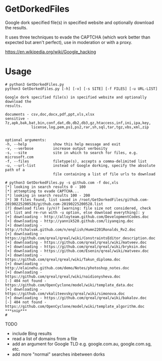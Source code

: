 # GetDorkedFiles
Google dork specified file(s) in specified website and optionally download the results.

It uses three techniques to evade the CAPTCHA (which work better than expected but aren't perfect), use in moderation or with a proxy.

https://en.wikipedia.org/wiki/Google_hacking

# Usage
```
# python3 GetDorkedFiles.py
python3 GetDorkedFiles.py [-h] [-v] [-s SITE] [-f FILES] [-u URL-LIST]

Google dork specified file(s) in specified website and optionally download the
results.

documents - csv,doc,docx,pdf,ppt,xls,xlsx
sensitive - 7z,apk,bak,bat,bin,conf,dat,db,db2,db3,gz,htaccess,inf,ini,ipa,key,
            license,log,pem,ps1,ps2,rar,sh,sql,tar,tgz,vbs,xml,zip


optional arguments:
-h, --help            show this help message and exit
-v, --verbose         increase output verbosity
-s, --site            site in which to search for files, e.g. microsoft.com
-f, --files           filetype(s), accepts a comma-delimited list
-u, --url-list        instead of Google dorking, specify the absolute path of a
                      file containing a list of file urls to download
```
```
# python3 GetDorkedFiles.py -s github.com -f doc,xls
[*] looking in search results 0 - 100
[*] attempting to evade CAPTCHA...
[*] looking in search results 100 - 200
[*] 30 files found, list saved in /root/GetDorkedFiles/github.com-20190225200528/github.com-20190225200528.list
[?] download files (y/n)? [warning: file size not considered, check url list and re-run with -u option, else download everything]: y
[+] downloading - http://alloyteam.github.com/DevelopmentCodes.doc
[+] downloading - http://yannik520.github.com/liyanqing.doc
[+] downloading - http://tchalvak.github.com/n/english/Humn2201Ronalds_Rv2.doc
[+] downloading - https://github.com/qreal/qreal/wiki/ConstraintsEditor_description.doc
[+] downloading - https://github.com/qreal/qreal/wiki/matveev.doc
[+] downloading - https://github.com/qreal/qreal/wiki/bryksin.doc
[+] downloading - https://github.com/Esenin/qreal/wiki/matveev.doc
[+] downloading - https://github.com/qreal/qreal/wiki/Takun_diploma.doc
[+] downloading - http://elainehu.github.com/demo/Notes/photoshop_notes.doc
[+] downloading - https://github.com/qreal/qreal/wiki/naidionysheva.doc
[-] 404 not found - https://github.com/OpenCyclone/model/wiki/template_data.doc
[+] downloading - https://github.com/vkaliteevsky/qreal/wiki/simonova.doc
[+] downloading - https://github.com/qreal/qreal/wiki/bakalov.doc
[-] 404 not found - https://github.com/OpenCyclone/model/wiki/template_algorithm.doc
***snip***
#
```

TODO
- include Bing results
- read a list of domains from a file
- add an argument for Google TLD e.g. google.com.au, google.com.sg, etc.
- add more "normal" searches inbetween dorks
